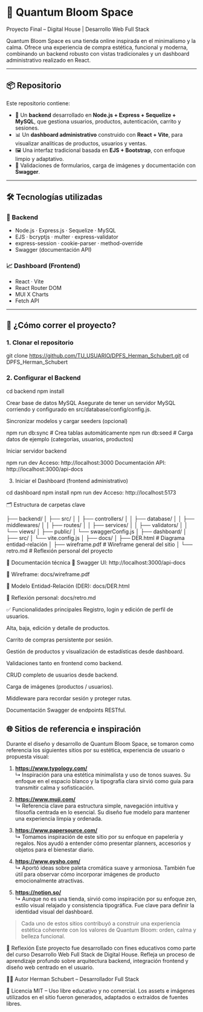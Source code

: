 # 🌸 Quantum Bloom Space

Proyecto Final – Digital House | Desarrollo Web Full Stack

Quantum Bloom Space es una tienda online inspirada en el minimalismo y la calma. Ofrece una experiencia de compra estética, funcional y moderna, combinando un backend robusto con vistas tradicionales y un dashboard administrativo realizado en React.

---

## 📦 Repositorio

Este repositorio contiene:

- 🛒 Un **backend** desarrollado en **Node.js + Express + Sequelize + MySQL**, que gestiona usuarios, productos, autenticación, carrito y sesiones.
- 📊 Un **dashboard administrativo** construido con **React + Vite**, para visualizar analíticas de productos, usuarios y ventas.
- 🖼️ Una interfaz tradicional basada en **EJS + Bootstrap**, con enfoque limpio y adaptativo.
- 🔐 Validaciones de formularios, carga de imágenes y documentación con **Swagger**.

---

## 🛠️ Tecnologías utilizadas

### 🔧 Backend
- Node.js · Express.js · Sequelize · MySQL
- EJS · bcryptjs · multer · express-validator
- express-session · cookie-parser · method-override
- Swagger (documentación API)

### 📈 Dashboard (Frontend)
- React · Vite
- React Router DOM
- MUI X Charts
- Fetch API

---

## 🚀 ¿Cómo correr el proyecto?

### 1. Clonar el repositorio

git clone https://github.com/TU_USUARIO/DPFS_Herman_Schubert.git
cd DPFS_Herman_Schubert

### 2. Configurar el Backend

cd backend
npm install

Crear base de datos MySQL
Asegurate de tener un servidor MySQL corriendo y configurado en src/database/config/config.js.

Sincronizar modelos y cargar seeders (opcional)

npm run db:sync        # Crea tablas automáticamente
npm run db:seed        # Carga datos de ejemplo (categorías, usuarios, productos)

Iniciar servidor backend

npm run dev
Acceso: http://localhost:3000
Documentación API: http://localhost:3000/api-docs

3. Iniciar el Dashboard (frontend administrativo)

cd dashboard
npm install
npm run dev
Acceso: http://localhost:5173

🗂️ Estructura de carpetas clave

├── backend/
│   ├── src/
│   │   ├── controllers/
│   │   ├── database/
│   │   ├── middlewares/
│   │   ├── routes/
│   │   ├── services/
│   │   ├── validators/
│   │   └── views/
│   ├── public/
│   └── swaggerConfig.js
│
├── dashboard/
│   ├── src/
│   └── vite.config.js
│
├── docs/
│   ├── DER.html          # Diagrama entidad-relación
│   ├── wireframe.pdf     # Wireframe general del sitio
│   └── retro.md          # Reflexión personal del proyecto

📄 Documentación técnica
🔎 Swagger UI: http://localhost:3000/api-docs

📌 Wireframe: docs/wireframe.pdf

📌 Modelo Entidad-Relación (DER): docs/DER.html

🧠 Reflexión personal: docs/retro.md

✅ Funcionalidades principales
Registro, login y edición de perfil de usuarios.

Alta, baja, edición y detalle de productos.

Carrito de compras persistente por sesión.

Gestión de productos y visualización de estadísticas desde dashboard.

Validaciones tanto en frontend como backend.

CRUD completo de usuarios desde backend.

Carga de imágenes (productos / usuarios).

Middleware para recordar sesión y proteger rutas.

Documentación Swagger de endpoints RESTful.

## 🌐 Sitios de referencia e inspiración

Durante el diseño y desarrollo de Quantum Bloom Space, se tomaron como referencia los siguientes sitios por su estética, experiencia de usuario o propuesta visual:

1. **https://www.typology.com/**  
   ↳ Inspiración para una estética minimalista y uso de tonos suaves. Su enfoque en el espacio blanco y la tipografía clara sirvió como guía para transmitir calma y sofisticación.

2. **https://www.muji.com/**  
   ↳ Referencia clave para estructura simple, navegación intuitiva y filosofía centrada en lo esencial. Su diseño fue modelo para mantener una experiencia limpia y ordenada.

3. **https://www.papersource.com/**  
   ↳ Tomamos inspiración de este sitio por su enfoque en papelería y regalos. Nos ayudó a entender cómo presentar planners, accesorios y objetos para el bienestar diario.

4. **https://www.oysho.com/**  
   ↳ Aportó ideas sobre paleta cromática suave y armoniosa. También fue útil para observar cómo incorporar imágenes de producto emocionalmente atractivas.

5. **https://notion.so/**  
   ↳ Aunque no es una tienda, sirvió como inspiración por su enfoque zen, estilo visual relajado y consistencia tipográfica. Fue clave para definir la identidad visual del dashboard.

> Cada uno de estos sitios contribuyó a construir una experiencia estética coherente con los valores de Quantum Bloom: orden, calma y belleza funcional.

🧠 Reflexión
Este proyecto fue desarrollado con fines educativos como parte del curso Desarrollo Web Full Stack de Digital House. Refleja un proceso de aprendizaje profundo sobre arquitectura backend, integración frontend y diseño web centrado en el usuario.

👨‍💻 Autor
Herman Schubert – Desarrollador Full Stack

📄 Licencia
MIT – Uso libre educativo y no comercial.
Los assets e imágenes utilizados en el sitio fueron generados, adaptados o extraídos de fuentes libres.
